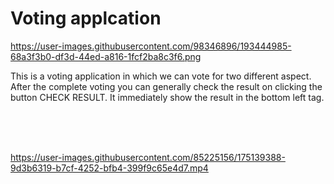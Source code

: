 # Voting applcation
https://user-images.githubusercontent.com/98346896/193444985-68a3f3b0-df3d-44ed-a816-1fcf2ba8c3f6.png

This is a voting application in which we can vote for two different aspect.
After the complete voting you can generally check the result on clicking the button 
CHECK RESULT.
It immediately show the result in the bottom left tag.

<br>
<br>
<br>

https://user-images.githubusercontent.com/85225156/175139388-9d3b6319-b7cf-4252-bfb4-399f9c65e4d7.mp4

